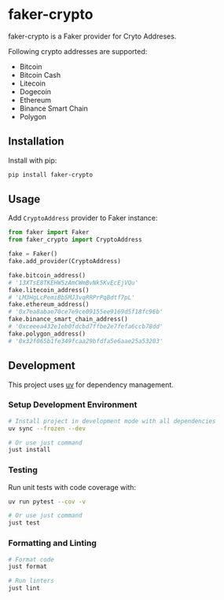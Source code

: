 # faker-crypto

faker-crypto is a Faker provider for Cryto Addreses.

Following crypto addresses are supported:

- Bitcoin
- Bitcoin Cash
- Litecoin
- Dogecoin
- Ethereum
- Binance Smart Chain
- Polygon

## Installation

Install with pip:

```bash
pip install faker-crypto
```

## Usage

Add `CryptoAddress` provider to Faker instance:

```python
from faker import Faker
from faker_crypto import CryptoAddress

fake = Faker()
fake.add_provider(CryptoAddress)

fake.bitcoin_address()
# '13XTsE8TKEHW5zAmCWmBvNk5KvEcEjVQu'
fake.litecoin_address()
# 'LM3HgLcPemiBb5MJ3vqRRPrPqBdtf7pL'
fake.ethereum_address()
# '0x7ea8abae70ce7e9ce09155ee9169d5f18fc96b'
fake.binance_smart_chain_address()
# '0xceeea432e1eb0fdcbd7ffbe2e7fefa6ccb78dd'
fake.polygon_address()
# '0x32f065b1fe349fcaa29bfdfa5e6aae25a53203'
```


## Development

This project uses [uv](https://github.com/astral-sh/uv) for dependency management.

### Setup Development Environment

```bash
# Install project in development mode with all dependencies
uv sync --frozen --dev

# Or use just command
just install
```

### Testing

Run unit tests with code coverage with:

```bash
uv run pytest --cov -v

# Or use just command
just test
```

### Formatting and Linting

```bash
# Format code
just format

# Run linters
just lint
```
